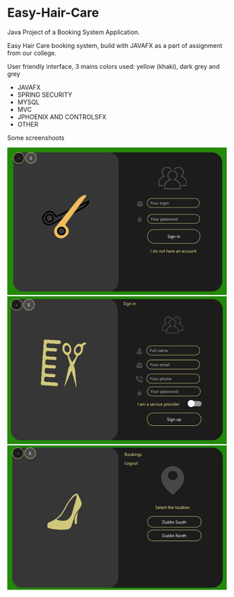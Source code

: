 # Easy-Hair-Care
Java Project of a Booking System Application. 

Easy Hair Care booking system, build with JAVAFX as a part of assignment from our college.

User friendly interface, 3 mains colors used: yellow (khaki), dark grey and grey

- JAVAFX
- SPRING SECURITY
- MYSQL 
- MVC
- JPHOENIX AND CONTROLSFX
- OTHER

Some screenshoots

![screen](01.png)
![screen](02.png)
![screen](03.png)
